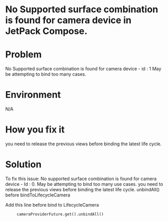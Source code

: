 # No Supported surface combination is found for camera device in JetPack Compose.

# Problem
No Supported surface combination is found for camera device - id : 1 May be attempting to bind too many cases.


# Environment
N/A


# How you fix it
 you need to release the previous views before binding the latest life cycle.

# Solution
To fix this issue:
No supported surface combination is found for camera device - Id : 0. May be attempting to bind too many use cases.
you need to release the previous views before binding the latest life cycle.
unbindAll() before bindToLifecycleCamera

Add this line before bind to LifecycleCamera

```
     cameraProviderFuture.get().unbindAll()
```

